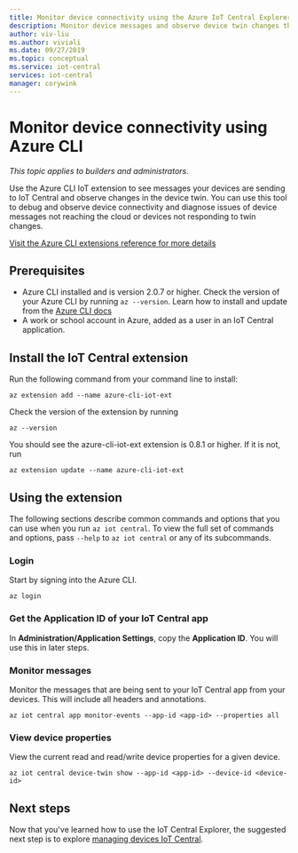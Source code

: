```yaml
---
title: Monitor device connectivity using the Azure IoT Central Explorer
description: Monitor device messages and observe device twin changes through the IoT Central Explorer CLI.
author: viv-liu
ms.author: viviali
ms.date: 09/27/2019
ms.topic: conceptual
ms.service: iot-central
services: iot-central
manager: corywink
---
```


# Monitor device connectivity using Azure CLI

*This topic applies to builders and administrators.*

Use the Azure CLI IoT extension to see messages your devices are sending to IoT Central and observe changes in the device twin. You can use this tool to debug and observe device connectivity and diagnose issues of device messages not reaching the cloud or devices not responding to twin changes.

[Visit the Azure CLI extensions reference for more details](https://docs.microsoft.com/cli/azure/ext/azure-cli-iot-ext/iot/central)

## Prerequisites

+ Azure CLI installed and is version 2.0.7 or higher. Check the version of your Azure CLI by running `az --version`. Learn how to install and update from the [Azure CLI docs](https://docs.microsoft.com/cli/azure/install-azure-cli)
+ A work or school account in Azure, added as a user in an IoT Central application.

## Install the IoT Central extension

Run the following command from your command line to install:

```cmd/sh
az extension add --name azure-cli-iot-ext
```

Check the version of the extension by running 
```cmd/sh
az --version
```
You should see the azure-cli-iot-ext extension is 0.8.1 or higher. If it is not, run
```cmd/sh
az extension update --name azure-cli-iot-ext
```

## Using the extension

The following sections describe common commands and options that you can use when you run
`az iot central`. To view the full set of commands and options, pass
`--help` to `az iot central` or any of its subcommands.

### Login

Start by signing into the Azure CLI. 

```cmd/sh
az login
```

### Get the Application ID of your IoT Central app
In **Administration/Application Settings**, copy the **Application ID**. You will use this in later steps.

### Monitor messages
Monitor the messages that are being sent to your IoT Central app from your devices. This will include all headers and annotations.

```cmd/sh
az iot central app monitor-events --app-id <app-id> --properties all
```

### View device properties
View the current read and read/write device properties for a given device.

```cmd/sh
az iot central device-twin show --app-id <app-id> --device-id <device-id>
```

## Next steps

Now that you've learned how to use the IoT Central Explorer, the suggested next step is to explore [managing devices IoT Central](howto-manage-devices.md).
